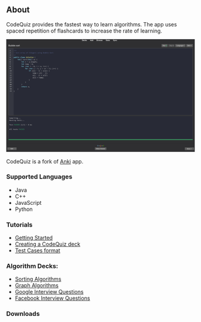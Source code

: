 ## About

CodeQuiz provides the fastest way to learn algorithms.
The app uses spaced repetition of flashcards to increase the rate of learning.

<img src="images/code-quiz.png" width="800"/>

CodeQuiz is a fork of [Anki](https://apps.ankiweb.net/) app.

### Supported Languages

- Java
- C++
- JavaScript
- Python

### Tutorials

- [Getting Started](getting-started.md)
- [Creating a CodeQuiz deck](create-quiz.md)
- [Test Cases format](test-cases-format.md)

### Algorithm Decks:

- [Sorting Algorithms](http://google.com)
- [Graph Algorithms](http://google.com)
- [Google Interview Questions](http://google.com)
- [Facebook Interview Questions](http://google.com)

### Downloads



